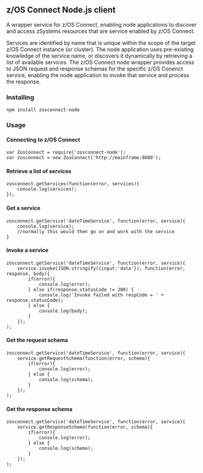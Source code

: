 ## z/OS Connect Node.js client

A wrapper service for z/OS Connect, enabling node applications to discover and access zSystems resources 
that are service enabled by z/OS Connect. 

Services are identified by name that is unique within the scope of the target z/OS Connect instance 
(or cluster). The node application uses pre-existing knowledge of the service name, or discovers it 
dynamically by retrieving a list of available services. The z/OS Connect node wrapper provides access 
to JSON request and response schemas for the specific z/OS Conenct service, enabling the node 
application to invoke that service and process the response.

### Installing

```
npm install zosconnect-node
```

### Usage

#### Connecting to z/OS Connect

```
var ZosConnect = require('zosconnect-node');
var zosconnect = new ZosConnect('http://mainframe:8080');
```

#### Retrieve a list of services

```
zosconnect.getServices(function(error, services){
    console.log(services);
});
```

#### Get a service

```
zosconnect.getService('dateTimeService', function(error, service){
    console.log(service);
    //normally this would then go on and work with the service
}
```

#### Invoke a service

```
zosconnect.getService('dateTimeService', function(error, service){
    service.invoke(JSON.stringify({input:'data'}), function(error, response, body){
        if(error){
            console.log(error);
        } else if(response.statusCode != 200) {
            console.log('Invoke failed with respCode = ' + response.statusCode);
        } else {
            console.log(body);
        }
    });
);
```

#### Get the request schema

```
zosconnect.getService('dateTimeService', function(error, service){
    service.getRequestSchema(function(error, schema){
        if(error){
            console.log(error);
        } else {
            console.log(schema);
        }
    });
);
```

#### Get the response schema

```
zosconnect.getService('dateTimeService', function(error, service){
    service.getResponseSchema(function(error, schema){
        if(error){
            console.log(error);
        } else {
            console.log(schema);
        }
    });
);
```
